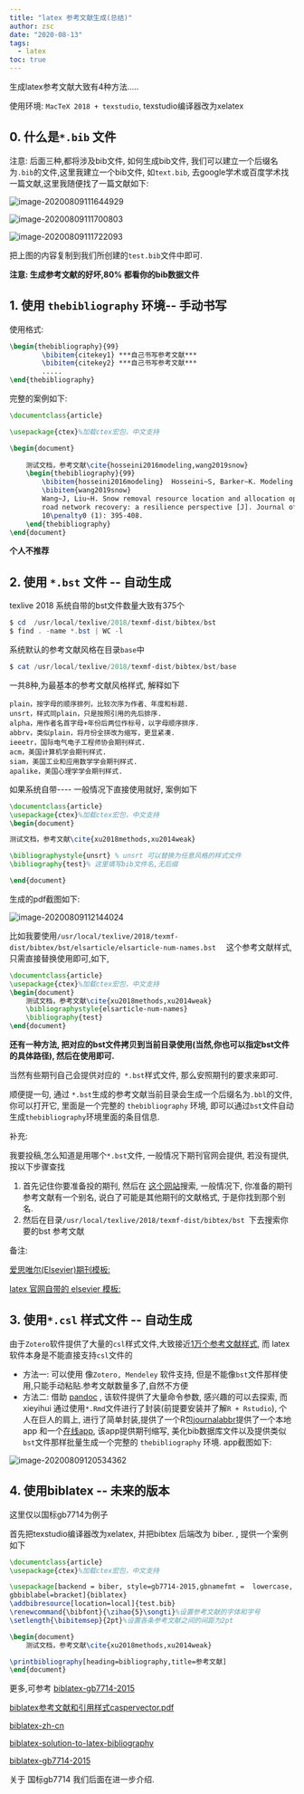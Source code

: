 ```yaml
---
title: "latex 参考文献生成(总结)"
author: zsc
date: "2020-08-13"
tags:
  - latex
toc: true
---
```


生成latex参考文献大致有4种方法.....

使用环境: `MacTeX 2018 + texstudio`, texstudio编译器改为xelatex

## 0. 什么是`*.bib` 文件

注意: 后面三种,都将涉及bib文件, 如何生成bib文件, 我们可以建立一个后缀名为`.bib`的文件,这里我建立一个bib文件, 如`text.bib`,  去google学术或百度学术找一篇文献,这里我随便找了一篇文献如下:

![image-20200809111644929](https://cdn.jsdelivr.net/gh/zscmmm/imgs2208save@master/img/2020081513image-20200809111644929.png)

![image-20200809111700803](https://cdn.jsdelivr.net/gh/zscmmm/imgs2208save@master/img/2020081513image-20200809111700803.png)

![image-20200809111722093](https://cdn.jsdelivr.net/gh/zscmmm/imgs2208save@master/img/2020081513image-20200809111722093.png)

把上图的内容复制到我们所创建的`test.bib`文件中即可. 

**注意: 生成参考文献的好坏,80% 都看你的bib数据文件**



## 1. 使用 `thebibliography` 环境-- 手动书写

使用格式:

```tex
\begin{thebibliography}{99}
		\bibitem{citekey1} ***自己书写参考文献***
		\bibitem{citekey2} ***自己书写参考文献***
		.....
\end{thebibliography}
```

完整的案例如下:

```latex
\documentclass{article}

\usepackage{ctex}%加载ctex宏包，中文支持

\begin{document}
	
	测试文档，参考文献\cite{hosseini2016modeling,wang2019snow}
	\begin{thebibliography}{99}
		\bibitem{hosseini2016modeling}	Hosseini~S, Barker~K. Modeling infrastructure resilience using {{Bayesian}} networks: {{A}}	case study of inland waterway ports [J]. Computers \& Industrial Engineering, 2016, 93: 252-266.
		\bibitem{wang2019snow}
		Wang~J, Liu~H. Snow removal resource location and allocation optimization for urban
		road network recovery: a resilience perspective [J]. Journal of Ambient Intelligence and Humanized Computing, 2019,
		10\penalty0 (1): 395-408.
	\end{thebibliography}
\end{document}
```

**个人不推荐**

## 2. 使用 `*.bst` 文件 -- 自动生成

texlive 2018 系统自带的bst文件数量大致有375个

```powershell
$ cd  /usr/local/texlive/2018/texmf-dist/bibtex/bst 
$ find . -name *.bst | WC -l
```

系统默认的参考文献风格在目录`base`中

```powershell
$ cat /usr/local/texlive/2018/texmf-dist/bibtex/bst/base
```

一共8种,为最基本的参考文献风格样式, 解释如下

```
plain，按字母的顺序排列，比较次序为作者、年度和标题.
unsrt，样式同plain，只是按照引用的先后排序.
alpha，用作者名首字母+年份后两位作标号，以字母顺序排序.
abbrv，类似plain，将月份全拼改为缩写，更显紧凑.
ieeetr，国际电气电子工程师协会期刊样式.
acm，美国计算机学会期刊样式.
siam，美国工业和应用数学学会期刊样式.
apalike，美国心理学学会期刊样式.
```

如果系统自带---- 一般情况下直接使用就好,  案例如下

```latex
\documentclass{article}
\usepackage{ctex}%加载ctex宏包，中文支持
\begin{document}

测试文档，参考文献\cite{xu2018methods,xu2014weak}

\bibliographystyle{unsrt} % unsrt 可以替换为任意风格的样式文件
\bibliography{test}% 这里填写bib文件名,无后缀

\end{document}
```

生成的pdf截图如下:

![image-20200809112144024](https://cdn.jsdelivr.net/gh/zscmmm/imgs2208save@master/img/2020081513image-20200809112144024.png)

比如我要使用`/usr/local/texlive/2018/texmf-dist/bibtex/bst/elsarticle/elsarticle-num-names.bst  ` 这个参考文献样式, 只需直接替换使用即可,如下,

```latex
\documentclass{article}
\usepackage{ctex}%加载ctex宏包，中文支持
\begin{document}
	测试文档，参考文献\cite{xu2018methods,xu2014weak}
	\bibliographystyle{elsarticle-num-names}
	\bibliography{test}
\end{document}
```

**还有一种方法, 把对应的bst文件拷贝到当前目录使用(当然,你也可以指定bst文件的具体路径), 然后在使用即可.**

当然有些期刊自己会提供对应的` *.bst`样式文件, 那么安照期刊的要求来即可.

顺便提一句,  通过 `*.bst`生成的参考文献当前目录会生成一个后缀名为`.bbl`的文件,你可以打开它, 里面是一个完整的 ` thebibliography ` 环境, 即可以通过`bst`文件自动生成`thebibliography`环境里面的条目信息.

补充: 

我要投稿,怎么知道是用哪个`*.bst`文件, 一般情况下期刊官网会提供, 若没有提供,按以下步骤查找

1. 首先记住你要准备投的期刊, 然后在 [这个网站]( https://csl.mendeley.com/searchByName/ )搜索, 一般情况下, 你准备的期刊参考文献有一个别名, 说白了可能是其他期刊的文献格式, 于是你找到那个别名.
2. 然后在目录`/usr/local/texlive/2018/texmf-dist/bibtex/bst `下去搜索你要的bst 参考文献

备注:

[爱思唯尔(Elsevier)期刊模板:](https://www.elsevier.com/authors/author-schemas/latex-instructions)

[latex 官网自带的 elsevier 模板:]( https://www.ctan.org/pkg/elsarticle)

## 3. 使用`*.csl` 样式文件 -- 自动生成

由于`Zotero`软件提供了大量的`csl`样式文件,大致接近[1万个参考文献样式](https://www.zotero.org/styles),  而 latex 软件本身是不能直接支持`csl`文件的

- 方法一: 可以使用 像`Zotero, Mendeley` 软件支持, 但是不能像`bst`文件那样使用,只能手动粘贴.参考文献数量多了,自然不方便
- 方法二: 借助 [pandoc](https://www.pandoc.org/) , 该软件提供了大量命令参数, 感兴趣的可以去探索,  而xieyihui 通过使用`*.Rmd`文件进行了封装(前提要安装并了解`R + Rstudio`),  个人在巨人的肩上, 进行了简单封装,提供了一个R包[journalabbr](https://github.com/zoushucai/journalabbr)提供了一个本地app 和一个[在线app](https://zoushucai.shinyapps.io/shiny_cankaowenxian/), 该app提供期刊缩写, 美化bib数据库文件以及提供类似`bst`文件那样批量生成一个完整的 ` thebibliography ` 环境. app截图如下:


![image-20200809120534362](https://cdn.jsdelivr.net/gh/zscmmm/imgs2208save@master/img/2020081513image-20200809120534362.png)

## 4. 使用biblatex -- 未来的版本

这里仅以国标gb7714为例子

首先把texstudio编译器改为xelatex, 并把bibtex 后端改为 biber. , 提供一个案例如下

```latex
\documentclass{article}
\usepackage{ctex}%加载ctex宏包，中文支持

\usepackage[backend = biber, style=gb7714-2015,gbnamefmt =  lowercase,
gbbiblabel=bracket]{biblatex}
\addbibresource[location=local]{test.bib}
\renewcommand{\bibfont}{\zihao{5}\songti}%设置参考文献的字体和字号
\setlength{\bibitemsep}{2pt}%设置各条参考文献之间的间距为2pt

\begin{document}
	测试文档，参考文献\cite{xu2018methods,xu2014weak}

\printbibliography[heading=bibliography,title=参考文献]
\end{document}


```

更多,可参考
[biblatex-gb7714-2015](https://github.com/hushidong/biblatex-gb7714-2015)

[biblatex参考文献和引用样式caspervector.pdf](https://cdn.jsdelivr.net/gh/zscmmm/imgs2208save@master/img/2020072916biblatex参考文献和引用样式caspervector.pdf)

[biblatex-zh-cn](https://cdn.jsdelivr.net/gh/zscmmm/imgs2208save@master/img/2020072916biblatex-zh-cn.pdf)

[biblatex-solution-to-latex-bibliography](https://cdn.jsdelivr.net/gh/zscmmm/imgs2208save@master/img/2020072916biblatex-solution-to-latex-bibliography.pdf)

[biblatex-gb7714-2015](https://cdn.jsdelivr.net/gh/zscmmm/imgs2208save@master/img/2020072916biblatex-gb7714-2015.pdf)

关于 国标gb7714 我们后面在进一步介绍.

